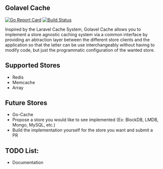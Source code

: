 ## Golavel Cache

[![Go Report Card](https://goreportcard.com/badge/github.com/alejandro-carstens/golavel-cache)](https://goreportcard.com/report/github.com/alejandro-carstens/golavel-cache)
[![Build Status](https://travis-ci.org/alejandro-carstens/golavel-cache.svg?branch=master)](https://travis-ci.org/alejandro-carstens/golavel-cache)

Inspired by the Laravel Cache System, Golavel Cache allows you to implement a store agnostic caching system 
via a common interface by providing an abtraction layer between the different store clients and the application so that the latter can be use interchangeably without having to modify code, but just the programmatic configuration of the wanted store. 

## Supported Stores

- Redis
- Memcache
- Array

## Future Stores 

- Go-Cache 
- Propose a store you would like to see implemented (Ex: BlockDB, LMDB, Mongo, MySQL, etc.)
- Build the implementation yourself for the store you want and submit a PR

## TODO List:

- Documentation

